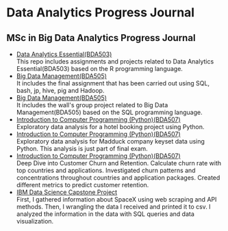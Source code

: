 # Data Analytics Progress Journal
## MSc in Big Data Analytics Progress Journal
- [Data Analytics Essential(BDA503)](https://pjournal.github.io/mef05-kadirbaverkerimoglu/)<br />
This repo includes assignments and projects related to Data Analytics Essential(BDA503) based on the R programming language.
- [Big Data Management(BDA505)](BigDataManagement_Final.html)<br />
It includes the final assignment that has been carried out using SQL, bash, jp, hive, pig and Hadoop.
- [Big Data Management(BDA505)](The-Wall_Project_Notebook.html)<br />
It includes the wall's group project related to Big Data Management(BDA505) based on the SQL programming language.
- [Introduction to Computer Programming (Python)(BDA507)](Hotel_Booking_Project.html)<br />
Exploratory data analysis for a hotel booking project using Python.
- [Introduction to Computer Programming (Python)(BDA507)](Keyset_EDA.html)<br />
Exploratory data analysis for Madduck company keyset data using Python. This analysis is just part of final exam.
- [Introduction to Computer Programming (Python)(BDA507)](Python_Final_Madduck_Case_Study.html)<br />
Deep Dive into Customer Churn and Retention. Calculate churn rate with top countries and applications. Investigated churn patterns and concentrations throughout countries and application packages. Created different metrics to predict customer retention. 
- [IBM Data Science Capstone Project](https://github.com/kbkerimoglu/kbkerimoglu.github.io/tree/master/IBM_Data_Science_Capstone_Project_SpaceX)<br />
First, I gathered information about SpaceX using web scraping and API methods. Then, I wrangling the data I received and printed it to csv. I analyzed the information in the data with SQL queries and data visualization.
